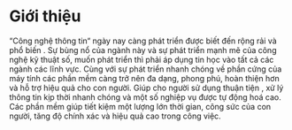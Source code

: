 # Giới thiệu
“Công nghệ thông tin“ ngày nay càng phát triển được biết đến rộng rải và phổ biến . Sự bùng nổ của ngành này và sự phát triển mạnh mẽ của công nghệ kỹ thuật số, muốn phát triển thì phải áp dụng tin học vào tất cả các ngành các lĩnh vực. Cùng với sự phát triển nhanh chóng về phần cứng của máy tính các phần mềm càng trở nên đa dạng, phong phú, hoàn thiện hơn và hỗ trợ hiệu quả cho con người. Giúp cho người sử dụng thuận tiện , xử lý thông tin kịp thời nhanh chóng và một số nghiệp vụ được tự động hoá cao. Các phần mềm giúp tiết kiệm một lượng lớn thời gian, công sức của con người, tăng độ chính xác và hiệu quả cao trong công việc.
